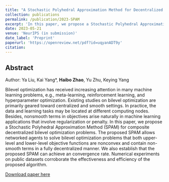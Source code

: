```yaml
---
title: "A Stochastic Polyhedral Approximation Method for Decentralized Composite Bilevel Optimization"
collection: publications
permalink: /publication/2023-SPAM
excerpt: 'In this paper, we propose a Stochastic Polyhedral Approximation Method (SPAM) for composite decentralized bilevel optimization problems.'
date: 2023-05-21
venue: 'NeurIPS (in submission)'
date_label: 'Preprint'
paperurl: 'https://openreview.net/pdf?id=uqyanADT9y'
citation: 
---
```

## Abstract

Author: Ya Liu, Kai Yang*, **Haibo Zhao**, Yu Zhu, Keying Yang

Bilevel optimization has received increasing attention in many machine learning problems, e.g., meta-learning, reinforcement learning, and hyperparameter optimization. Existing studies on bilevel optimization are primarily geared toward centralized and smooth settings. In practice, the data and learning tasks may be located at different computing nodes. Besides, nonsmooth terms in objectives arise naturally in machine learning applications that involve regularization or penalty. In this paper, we propose a Stochastic Polyhedral Approximation Method (SPAM) for composite decentralized bilevel optimization problems. The proposed SPAM allows networked agents to solve bilevel optimization problems that both upper-level and lower-level objective functions are nonconvex and contain non-smooth terms in a fully decentralized manner. We also establish that the proposed SPAM can achieve an convergence rate. Numerical experiments on public datasets corroborate the effectiveness and efficiency of the proposed algorithm.

[Download paper here](https://openreview.net/pdf?id=uqyanADT9y)

